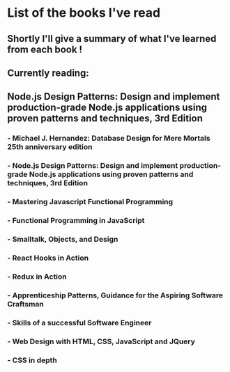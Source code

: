 # List of the books I've read

## Shortly I'll give a summary of what I've learned from each book !

## Currently reading: 
## Node.js Design Patterns: Design and implement production-grade Node.js applications using proven patterns and techniques, 3rd Edition

### - Michael J. Hernandez: Database Design for Mere Mortals 25th anniversary edition
### - Node.js Design Patterns: Design and implement production-grade Node.js applications using proven patterns and techniques, 3rd Edition
### - Mastering Javascript Functional Programming
### - Functional Programming in JavaScript
### - Smalltalk, Objects, and Design
### - React Hooks in Action
### - Redux in Action
### - Apprenticeship Patterns, Guidance for the Aspiring Software Craftsman
### - Skills of a successful Software Engineer
### - Web Design with HTML, CSS, JavaScript and JQuery
### - CSS in depth

